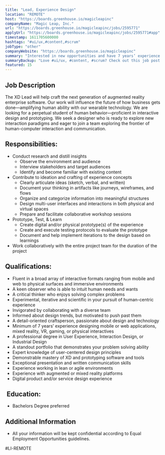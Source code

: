 ```yaml
---
title: "Lead, Experience Design"
location: "REMOTE"
host: "https://boards.greenhouse.io/magicleapinc"
companyName: "Magic Leap, Inc."
url: "https://boards.greenhouse.io/magicleapinc/jobs/2595771"
applyUrl: "https://boards.greenhouse.io/magicleapinc/jobs/2595771#app"
timestamp: 1611705600000
hashtags: "#ui/ux,#content,#scrum"
jobType: "other"
companyWebsite: "https://boards.greenhouse.io/magicleapinc"
summary: "Interested in new opportunities and have 7 years’ experience designing mobile or web applications, mixed reality, VR, gaming, or physical interactives? Magic Leap has a job opening for a lead."
summaryBackup: "Love #ui/ux, #content, #scrum? Check out this job post!"
featured: 15
---
```


## Job Description

The XD Lead will help craft the next generation of augmented reality enterprise software.​ Our work will influence the future of how business gets done—amplifying human ability with our wearable technology. We are looking for a perpetual student of human behavior—proficient in interactive design and prototyping. We seek a designer who is ready to explore new interaction paradigms and eager to join a team exploring the frontier of human-computer interaction and communication.

## Responsibilities:

*   Conduct research and distill insights
    *   Observe the environment and audience
    *   Interview stakeholders and target audiences
    *   Identify and become familiar with existing content 
*   Contribute to ideation and crafting of experience concepts
    *   Clearly articulate ideas (sketch, verbal, and written)
    *   Document your thinking in artifacts like journeys, wireframes, and flows
    *   Organize and categorize information into meaningful structures
    *   Design multi-user interfaces and interactions in both physical and virtual spaces
    *   Prepare and facilitate collaborative workshop sessions 
*   Prototype, Test, & Learn
    *   Create digital and/or physical prototype(s) of the experience
    *   Create and execute testing protocols to evaluate the prototype
    *   Document and help implement iterations to the design based on learnings
*   Work collaboratively with the entire project team for the duration of the project

## Qualifications:

*   Fluent in a broad array of interactive formats ranging from mobile and web to physical surfaces and immersive environments
*   A keen observer who is able to intuit human needs and wants
*   A critical thinker who enjoys solving complex problems
*   Experimental, iterative and scientific in your pursuit of human-centric experience
*   Invigorated by collaborating with a diverse team
*   Informed about design trends, but motivated to push past them
*   A detail-oriented craftsperson, passionate about design and technology
*   Minimum of 7 years’ experience designing mobile or web applications, mixed reality, VR, gaming, or physical interactives
*   A professional degree in User Experience, Interaction Design, or Industrial Design
*   A standout portfolio that demonstrates your problem solving ability
*   Expert knowledge of user-centered design principles
*   Demonstrable mastery of XD and prototyping software and tools
*   Exceptional presentation and written communication skills
*   Experience working in lean or agile environments
*   Experience with augmented or mixed reality platforms
*   Digital product and/or service design experience

##  Education:

*   Bachelors Degree preferred 

## Additional Information

*   All your information will be kept confidential according to Equal Employment Opportunities guidelines.

#LI-REMOTE
